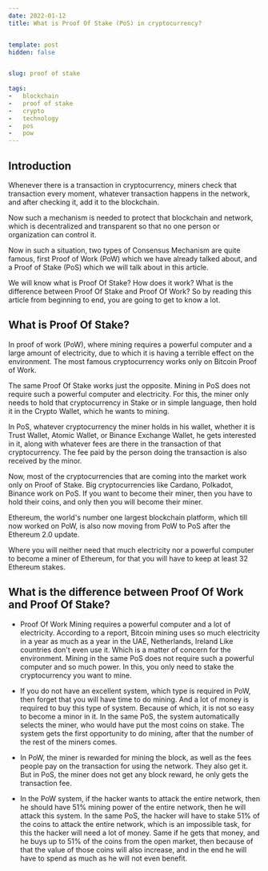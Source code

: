 ```yaml
---
date: 2022-01-12
title: What is Proof Of Stake (PoS) in cryptocurrency?


template: post
hidden: false


slug: proof of stake
  
tags:
-   blockchain
-   proof of stake
-   crypto
-   technology
-   pos
-   pow
---
```

<!-- more -->


<!-- more -->



## Introduction

Whenever there is a transaction in cryptocurrency, miners check that transaction every moment, whatever transaction happens in the network, and after checking it, add it to the blockchain.

Now such a mechanism is needed to protect that blockchain and network, which is decentralized and transparent so that no one person or organization can control it.

Now in such a situation, two types of Consensus Mechanism are quite famous, first Proof of Work (PoW) which we have already talked about, and a Proof of Stake (PoS) which we will talk about in this article.

We will know what is Proof Of Stake? How does it work? What is the difference between Proof Of Stake and Proof Of Work? So by reading this article from beginning to end, you are going to get to know a lot.

## What is Proof Of Stake?

In proof of work (PoW), where mining requires a powerful computer and a large amount of electricity, due to which it is having a terrible effect on the environment. The most famous cryptocurrency works only on Bitcoin Proof of Work.

The same Proof Of Stake works just the opposite. Mining in PoS does not require such a powerful computer and electricity. For this, the miner only needs to hold that cryptocurrency in Stake or in simple language, then hold it in the Crypto Wallet, which he wants to mining.

In PoS, whatever cryptocurrency the miner holds in his wallet, whether it is Trust Wallet, Atomic Wallet, or Binance Exchange Wallet, he gets interested in it, along with whatever fees are there in the transaction of that cryptocurrency. The fee paid by the person doing the transaction is also received by the minor.

Now, most of the cryptocurrencies that are coming into the market work only on Proof of Stake. Big cryptocurrencies like Cardano, Polkadot, Binance work on PoS. If you want to become their miner, then you have to hold their coins, and only then you will become their miner.

Ethereum, the world's number one largest blockchain platform, which till now worked on PoW, is also now moving from PoW to PoS after the Ethereum 2.0 update.

Where you will neither need that much electricity nor a powerful computer to become a miner of Ethereum, for that you will have to keep at least 32 Ethereum stakes.

## What is the difference between Proof Of Work and Proof Of Stake?

- Proof Of Work Mining requires a powerful computer and a lot of electricity. According to a report, Bitcoin mining uses so much electricity in a year as much as a year in the UAE, Netherlands, Ireland Like countries don't even use it. Which is a matter of concern for the environment.
Mining in the same PoS does not require such a powerful computer and so much power. In this, you only need to stake the cryptocurrency you want to mine.

- If you do not have an excellent system, which type is required in PoW, then forget that you will have time to do mining. And a lot of money is required to buy this type of system. Because of which, it is not so easy to become a minor in it.
In the same PoS, the system automatically selects the miner, who would have put the most coins on stake. The system gets the first opportunity to do mining, after that the number of the rest of the miners comes.

- In PoW, the miner is rewarded for mining the block, as well as the fees people pay on the transaction for using the network. They also get it.
But in PoS, the miner does not get any block reward, he only gets the transaction fee.

- In the PoW system, if the hacker wants to attack the entire network, then he should have 51% mining power of the entire network, then he will attack this system.
In the same PoS, the hacker will have to stake 51% of the coins to attack the entire network, which is an impossible task, for this the hacker will need a lot of money.
Same if he gets that money, and he buys up to 51% of the coins from the open market, then because of that the value of those coins will also increase, and in the end he will have to spend as much as he will not even benefit.


